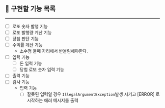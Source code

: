 ## 🔎 구현할 기능 목록
***

- [ ] 로또 숫자 발행 기능
- [ ] 로또 발행량 계산 기능
- [ ] 당첨 판단 기능
- [ ] 수익률 계산 기능
  - 소수점 둘째 자리에서 반올림해야한다.
- [ ] 입력 기능
  - [ ] 돈 입력 기능
  - [ ] 당첨 로또 숫자 입력 기능
- [ ] 출력 기능
- [ ] 검사 기능
  - 입력 기능
    - [ ] 잘못된 입력일 경우 `IllegalArgumentException`발생 시키고 [ERROR] 로 시작하는 에러 메시지를 출력